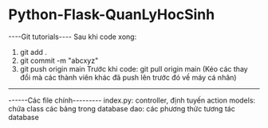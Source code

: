 # Python-Flask-QuanLyHocSinh

----Git tutorials----
Sau khi code xong: 
  1. git add .
  2. git commit -m "abcxyz"
  3. git push origin main
Trước khi code: git pull origin main (Kéo các thay đổi mà các thành viên khác đã push lên trước đó về máy cá nhân) 
-------------------------

------Các file chính---------
index.py: controller, định tuyến action
models: chứa class các bảng trong database
dao: các phương thức tương tác database
